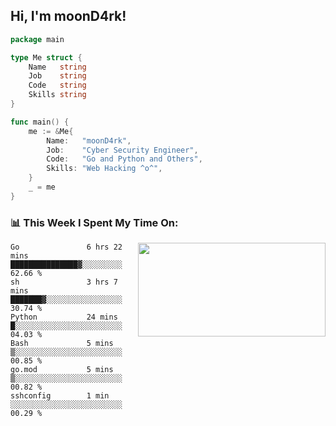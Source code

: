 <h2> Hi, I'm moonD4rk!</h2>

```go
package main

type Me struct {
	Name   string
	Job    string
	Code   string
	Skills string
}

func main() {
	me := &Me{
		Name:   "moonD4rk",
		Job:    "Cyber Security Engineer",
		Code:   "Go and Python and Others",
		Skills: "Web Hacking ^o^",
	}
	_ = me
}
```

<h3>📊 This Week I Spent My Time On:</h3>
<img align='right' src="https://github-readme-stats.vercel.app/api?username=moond4rk&show_icons=true&theme=radical", width="300" height="150">

<!--START_SECTION:waka-->

```text
Go               6 hrs 22 mins   ███████████████▓░░░░░░░░░   62.66 %
sh               3 hrs 7 mins    ███████▓░░░░░░░░░░░░░░░░░   30.74 %
Python           24 mins         █░░░░░░░░░░░░░░░░░░░░░░░░   04.03 %
Bash             5 mins          ▒░░░░░░░░░░░░░░░░░░░░░░░░   00.85 %
go.mod           5 mins          ▒░░░░░░░░░░░░░░░░░░░░░░░░   00.82 %
sshconfig        1 min           ░░░░░░░░░░░░░░░░░░░░░░░░░   00.29 %
```

<!--END_SECTION:waka-->

